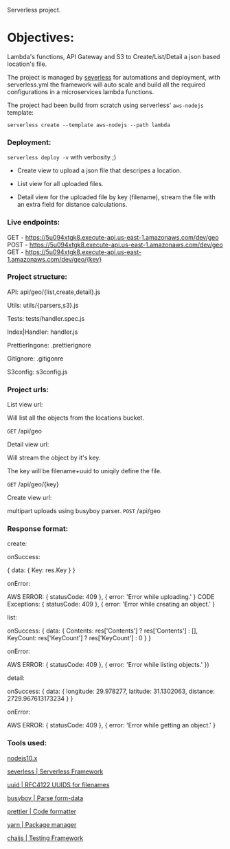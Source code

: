 Serverless project.

# Objectives:

Lambda's functions, API Gateway and S3 to Create/List/Detail a json based location's file.

The project is managed by [severless](https://github.com/serverless/serverless) for automations and
deployment, with serverless.yml the framework will auto scale and build all the required configurations in
a microservices lambda functions.

The project had been build from scratch using serverless' `aws-nodejs` template:

`serverless create --template aws-nodejs --path lambda`

### Deployment: 

`serverless deploy -v` with verbosity ;)

* Create view to upload a json file that descripes a location.

* List view for all uploaded files.

* Detail view for the uploaded file by key (filename), stream the file with an extra field for distance calculations.

### Live endpoints:                                                                                                                              
  GET - https://5u094xtgk8.execute-api.us-east-1.amazonaws.com/dev/geo                                                                                                          
  POST - https://5u094xtgk8.execute-api.us-east-1.amazonaws.com/dev/geo                                                                                                         
  GET - https://5u094xtgk8.execute-api.us-east-1.amazonaws.com/dev/geo/{key}

### Project structure:

  API:  api/geo/{list,create,detail}.js

  Utils: utils/{parsers,s3}.js

  Tests: tests/handler.spec.js

  Index|Handler: handler.js

  PrettierIngone: .prettierignore

  GitIgnore: .gitigonre
  
  S3config: s3config.js
  
### Project urls:

List view url:

Will list all the objects from the locations bucket.

`GET` /api/geo

Detail view url:

Will stream the object by it's key.

The key will be filename+uuid to uniqily define the file.

`GET` /api/geo/{key}

Create view url:

multipart uploads using busyboy parser.
`POST` /api/geo

### Response format:

create:

onSuccess:

{ data: { Key: res.Key } }

onError:

AWS ERROR: { statusCode: 409 }, { error: 'Error while uploading.' }
CODE Exceptions: { statusCode: 409 }, { error: 'Error while creating an object.' }

list:

onSuccess:
{
    data: {
        Contents: res['Contents'] ? res['Contents'] : [],
        KeyCount: res['KeyCount'] ? res['KeyCount'] : 0
    }
}

onError:

AWS ERROR: { statusCode: 409 }, { error: 'Error while listing objects.' })

detail:

onSuccess:
{
    data: {
        longitude: 29.978277,
        latitude: 31.1302063,
        distance: 2729.967613173234
    }
}

onError:

AWS ERROR: { statusCode: 409 }, { error: 'Error while getting an object.' }


### Tools used: 

[nodejs10.x](https://nodejs.org/download/release/latest-v10.x/)

[severless | Serverless Framework](https://github.com/serverless/serverless)

[uuid | RFC4122 UUIDS for filenames](https://www.npmjs.com/package/uuid)

[busyboy | Parse form-data](https://github.com/mscdex/busboy)

[prettier | Code formatter](https://github.com/prettier/prettier)

[yarn | Package manager](https://github.com/yarnpkg/yarn)

[chaijs | Testing Framework](https://github.com/chaijs/chai)
